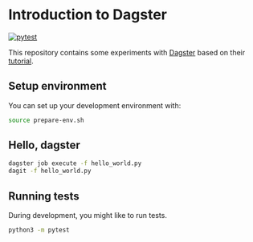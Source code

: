 # Introduction to Dagster

[![pytest](https://github.com/florianbussmann/introduction-to-dagster/actions/workflows/pytest.yml/badge.svg)](https://github.com/florianbussmann/introduction-to-dagster/actions/workflows/pytest.yml)

This repository contains some experiments with [Dagster](https://www.dagster.io/) based on their [tutorial](https://docs.dagster.io/tutorial).


## Setup environment
You can set up your development environment with:

```sh
source prepare-env.sh
```

## Hello, dagster
```sh
dagster job execute -f hello_world.py
dagit -f hello_world.py
```

## Running tests
During development, you might like to run tests.

```sh
python3 -m pytest
```